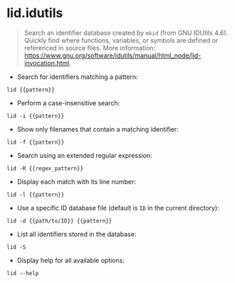 # lid.idutils

> Search an identifier database created by `mkid` (from GNU IDUtils 4.6).
> Quickly find where functions, variables, or symbols are defined or referenced in source files.
> More information: <https://www.gnu.org/software/idutils/manual/html_node/lid-invocation.html>.

- Search for identifiers matching a pattern:

`lid {{pattern}}`

- Perform a case-insensitive search:

`lid -i {{pattern}}`

- Show only filenames that contain a matching identifier:

`lid -f {{pattern}}`

- Search using an extended regular expression:

`lid -R {{regex_pattern}}`

- Display each match with its line number:

`lid -l {{pattern}}`

- Use a specific ID database file (default is `ID` in the current directory):

`lid -d {{path/to/ID}} {{pattern}}`

- List all identifiers stored in the database:

`lid -S`

- Display help for all available options:

`lid --help`
